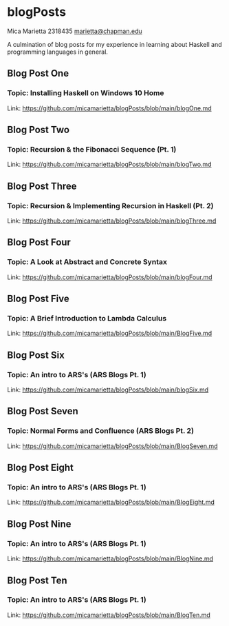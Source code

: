 # blogPosts
Mica Marietta
2318435
marietta@chapman.edu

A culmination of blog posts for my experience in learning about Haskell and programming languages in general.

## Blog Post One
### Topic: Installing Haskell on Windows 10 Home
Link: https://github.com/micamarietta/blogPosts/blob/main/blogOne.md

## Blog Post Two
### Topic: Recursion & the Fibonacci Sequence (Pt. 1)
Link: https://github.com/micamarietta/blogPosts/blob/main/blogTwo.md

## Blog Post Three
### Topic: Recursion & Implementing Recursion in Haskell (Pt. 2)
Link: https://github.com/micamarietta/blogPosts/blob/main/blogThree.md

## Blog Post Four
### Topic: A Look at Abstract and Concrete Syntax
Link: https://github.com/micamarietta/blogPosts/blob/main/blogFour.md

## Blog Post Five
### Topic: A Brief Introduction to Lambda Calculus
Link: https://github.com/micamarietta/blogPosts/blob/main/BlogFive.md

## Blog Post Six
### Topic: An intro to ARS's (ARS Blogs Pt. 1)
Link: https://github.com/micamarietta/blogPosts/blob/main/blogSix.md

## Blog Post Seven
### Topic: Normal Forms and Confluence (ARS Blogs Pt. 2)
Link: https://github.com/micamarietta/blogPosts/blob/main/BlogSeven.md

## Blog Post Eight
### Topic: An intro to ARS's (ARS Blogs Pt. 1)
Link: https://github.com/micamarietta/blogPosts/blob/main/BlogEight.md

## Blog Post Nine
### Topic: An intro to ARS's (ARS Blogs Pt. 1)
Link: https://github.com/micamarietta/blogPosts/blob/main/BlogNine.md

## Blog Post Ten
### Topic: An intro to ARS's (ARS Blogs Pt. 1)
Link: https://github.com/micamarietta/blogPosts/blob/main/BlogTen.md
